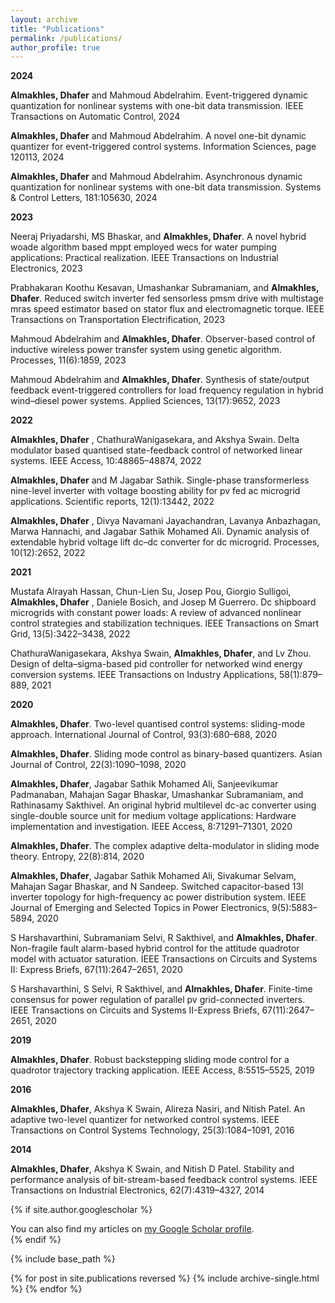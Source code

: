 ```yaml
---
layout: archive
title: "Publications"
permalink: /publications/
author_profile: true
---
```


**2024**

**Almakhles, Dhafer** and Mahmoud Abdelrahim. Event-triggered dynamic quantization for nonlinear systems with one-bit data transmission. IEEE Transactions on Automatic Control, 2024

**Almakhles, Dhafer** and Mahmoud Abdelrahim. A novel one-bit dynamic quantizer for event-triggered control systems. Information Sciences, page 120113, 2024

**Almakhles, Dhafer** and Mahmoud Abdelrahim. Asynchronous dynamic quantization for nonlinear systems with one-bit data transmission. Systems & Control Letters, 181:105630, 2024

**2023**

Neeraj Priyadarshi, MS Bhaskar, and **Almakhles, Dhafer**. A novel hybrid woade algorithm based mppt employed wecs for water pumping applications: Practical realization. IEEE Transactions on Industrial
Electronics, 2023

Prabhakaran Koothu Kesavan, Umashankar Subramaniam, and **Almakhles, Dhafer**. Reduced switch inverter fed sensorless pmsm drive with multistage mras speed estimator based on stator flux and electromagnetic torque. IEEE Transactions on Transportation Electrification, 2023

Mahmoud Abdelrahim and **Almakhles, Dhafer**. Observer-based control of inductive wireless power transfer system using genetic algorithm. Processes, 11(6):1859, 2023

Mahmoud Abdelrahim and **Almakhles, Dhafer**. Synthesis of state/output feedback event-triggered controllers for load frequency regulation in hybrid wind–diesel power systems.
Applied Sciences, 13(17):9652, 2023

**2022**

**Almakhles, Dhafer** , ChathuraWanigasekara, and Akshya Swain. Delta modulator based quantised state-feedback control of networked linear systems. IEEE Access, 10:48865–48874, 2022

**Almakhles, Dhafer** and M Jagabar Sathik. Single-phase transformerless nine-level inverter with voltage boosting ability for pv fed ac microgrid applications. Scientific reports, 12(1):13442, 2022

**Almakhles, Dhafer** , Divya Navamani Jayachandran, Lavanya Anbazhagan, Marwa Hannachi, and Jagabar Sathik Mohamed Ali. Dynamic analysis of extendable hybrid voltage lift dc–dc converter for dc microgrid. Processes, 10(12):2652, 2022

**2021**

Mustafa Alrayah Hassan, Chun-Lien Su, Josep Pou, Giorgio Sulligoi, **Almakhles, Dhafer** , Daniele Bosich, and Josep M Guerrero. Dc shipboard microgrids with constant power loads: A review of advanced nonlinear control strategies and stabilization techniques. IEEE Transactions on Smart Grid, 13(5):3422–3438, 2022

ChathuraWanigasekara, Akshya Swain, **Almakhles, Dhafer**, and Lv Zhou. Design of delta–sigma-based pid controller for networked wind energy conversion systems. IEEE Transactions on Industry Applications, 58(1):879–889, 2021

**2020**

**Almakhles, Dhafer**. Two-level quantised control systems: sliding-mode approach. International Journal of Control, 93(3):680–688, 2020

**Almakhles, Dhafer**. Sliding mode control as binary-based quantizers. Asian Journal of Control, 22(3):1090–1098, 2020

**Almakhles, Dhafer**, Jagabar Sathik Mohamed Ali, Sanjeevikumar Padmanaban, Mahajan Sagar Bhaskar, Umashankar Subramaniam, and Rathinasamy Sakthivel. An original hybrid multilevel dc-ac converter using single-double source unit for medium voltage applications: Hardware implementation and investigation. IEEE Access, 8:71291–71301, 2020

**Almakhles, Dhafer**. The complex adaptive delta-modulator in sliding mode theory. Entropy, 22(8):814, 2020

**Almakhles, Dhafer**, Jagabar Sathik Mohamed Ali, Sivakumar Selvam, Mahajan Sagar Bhaskar, and N Sandeep. Switched capacitor-based 13l inverter topology for high-frequency ac power distribution system. IEEE Journal of Emerging and Selected Topics in Power Electronics, 9(5):5883–5894, 2020

S Harshavarthini, Subramaniam Selvi, R Sakthivel, and **Almakhles, Dhafer**. Non-fragile fault alarm-based hybrid control for the attitude quadrotor model with actuator saturation. IEEE Transactions on Circuits and Systems II: Express Briefs, 67(11):2647–2651, 2020

S Harshavarthini, S Selvi, R Sakthivel, and **Almakhles, Dhafer**. Finite-time consensus for power regulation of parallel pv grid-connected inverters. IEEE Transactions on Circuits and Systems II-Express Briefs, 67(11):2647–2651, 2020

**2019**

**Almakhles, Dhafer**. Robust backstepping sliding mode control for a quadrotor trajectory tracking application. IEEE Access, 8:5515–5525, 2019

**2016**

**Almakhles, Dhafer**, Akshya K Swain, Alireza Nasiri, and Nitish Patel. An adaptive two-level quantizer for networked control systems. IEEE Transactions on Control Systems Technology,
25(3):1084–1091, 2016

**2014**

**Almakhles, Dhafer**, Akshya K Swain, and Nitish D Patel. Stability and performance analysis of bit-stream-based feedback control systems. IEEE Transactions on Industrial Electronics, 62(7):4319–4327, 2014

{% if site.author.googlescholar %}
  <div class="wordwrap">You can also find my articles on <a href="{{site.author.googlescholar}}">my Google Scholar profile</a>.</div>
{% endif %}

{% include base_path %}

{% for post in site.publications reversed %}
  {% include archive-single.html %}
{% endfor %}
